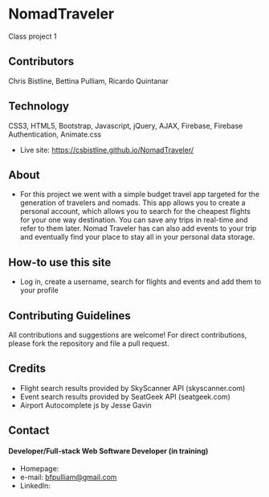 # NomadTraveler
Class project 1

## Contributors
Chris Bistline, Bettina Pulliam, Ricardo Quintanar 

## Technology
CSS3, HTML5, Bootstrap, Javascript, jQuery, AJAX, Firebase, Firebase Authentication, Animate.css
* Live site: https://csbistline.github.io/NomadTraveler/

## About
* For this project we went with a simple budget travel app targeted for the generation of travelers and nomads. This app allows you to create a personal account, which allows you to search for the cheapest flights for your one way destination. You can save any trips in real-time and refer to them later. Nomad Traveler has can also add events to your trip and eventually find your place to stay all in your personal data storage.

## How-to use this site
* Log in, create a username, search for flights and events and add them to your profile

## Contributing Guidelines
All contributions and suggestions are welcome!
For direct contributions, please fork the repository and file a pull request. 

## Credits
* Flight search results provided by SkyScanner API (skyscanner.com)
* Event search results provided by SeatGeek API (seatgeek.com)
* Airport Autocomplete js by Jesse Gavin

## Contact
#### Developer/Full-stack Web Software Developer (in training)
* Homepage: 
* e-mail: bfpulliam@gmail.com
* LinkedIn: 
